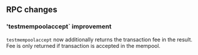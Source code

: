 RPC changes
------------

### 'testmempoolaccept` improvement

`testmempoolaccept` now additionally returns the transaction fee in the result.
Fee is only returned if transaction is accepted in the mempool.